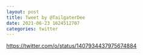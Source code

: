 ```yaml
--- 
layout: post 
title: Tweet by @TailgaterDee 
date: 2021-06-23 1624512707 
categories: twitter 
--- 
```

https://twitter.com/o/status/1407934437975674884